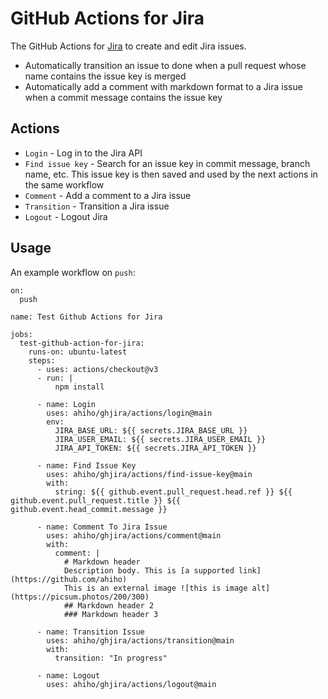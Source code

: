# GitHub Actions for Jira

The GitHub Actions for [Jira](https://www.atlassian.com/software/jira) to create and edit Jira issues.

- Automatically transition an issue to done when a pull request whose name contains the issue key is merged
- Automatically add a comment with markdown format to a Jira issue when a commit message contains the issue key

## Actions

- `Login` - Log in to the Jira API
- `Find issue key` - Search for an issue key in commit message, branch name, etc. This issue key is then saved and used by the next actions in the same workflow
- `Comment` - Add a comment to a Jira issue
- `Transition` - Transition a Jira issue
- `Logout` - Logout Jira

## Usage

An example workflow on `push`:

```
on:
  push

name: Test Github Actions for Jira

jobs:
  test-github-action-for-jira:
    runs-on: ubuntu-latest
    steps:
      - uses: actions/checkout@v3
      - run: |
          npm install

      - name: Login
        uses: ahiho/ghjira/actions/login@main
        env:
          JIRA_BASE_URL: ${{ secrets.JIRA_BASE_URL }}
          JIRA_USER_EMAIL: ${{ secrets.JIRA_USER_EMAIL }}
          JIRA_API_TOKEN: ${{ secrets.JIRA_API_TOKEN }}

      - name: Find Issue Key
        uses: ahiho/ghjira/actions/find-issue-key@main
        with:
          string: ${{ github.event.pull_request.head.ref }} ${{ github.event.pull_request.title }} ${{ github.event.head_commit.message }}

      - name: Comment To Jira Issue
        uses: ahiho/ghjira/actions/comment@main
        with:
          comment: |
            # Markdown header
            Description body. This is [a supported link](https://github.com/ahiho)
            This is an external image ![this is image alt](https://picsum.photos/200/300)
            ## Markdown header 2
            ### Markdown header 3

      - name: Transition Issue
        uses: ahiho/ghjira/actions/transition@main
        with:
          transition: "In progress"

      - name: Logout
        uses: ahiho/ghjira/actions/logout@main
```
